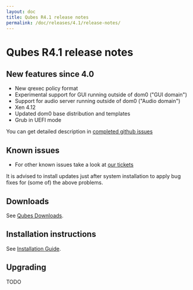 ```yaml
---
layout: doc
title: Qubes R4.1 release notes
permalink: /doc/releases/4.1/release-notes/
---
```


Qubes R4.1 release notes
========================

New features since 4.0
----------------------

* New qrexec policy format
* Experimental support for GUI running outside of dom0 ("GUI domain")
* Support for audio server running outside of dom0 ("Audio domain")
* Xen 4.12
* Updated dom0 base distribution and templates
* Grub in UEFI mode

You can get detailed description in [completed github issues][github-release-notes]

Known issues
------------

* For other known issues take a look at [our tickets](https://github.com/QubesOS/qubes-issues/issues?q=is%3Aopen+is%3Aissue+milestone%3A%22Release+4.1%22+label%3Abug)

It is advised to install updates just after system installation to apply bug fixes for (some of) the above problems.

Downloads
---------

See [Qubes Downloads](/downloads/).

Installation instructions
-------------------------

See [Installation Guide](/doc/installation-guide/).

Upgrading
---------

TODO

[backup]: /doc/backup-restore/
[github-release-notes]: https://github.com/QubesOS/qubes-issues/issues?q=is%3Aissue+sort%3Aupdated-desc+milestone%3A%22Release+4.1%22+label%3Arelease-notes+is%3Aclosed
